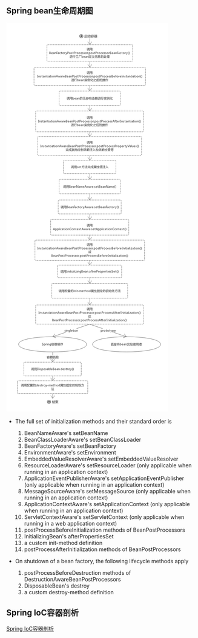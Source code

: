 ## Spring bean生命周期图
![Spring bean生命周期](https://github.com/nekolr/spring-life-cycle/blob/master/Spring%20bean%E7%9A%84%E7%94%9F%E5%91%BD%E5%91%A8%E6%9C%9F.png)

- The full set of initialization methods and their standard order is  
  1. BeanNameAware's setBeanName
  2. BeanClassLoaderAware's setBeanClassLoader
  3. BeanFactoryAware's setBeanFactory
  4. EnvironmentAware's setEnvironment
  5. EmbeddedValueResolverAware's setEmbeddedValueResolver
  6. ResourceLoaderAware's setResourceLoader (only applicable when running in an application context)
  7. ApplicationEventPublisherAware's setApplicationEventPublisher (only applicable when running in an application context)
  8. MessageSourceAware's setMessageSource (only applicable when running in an application context)
  9. ApplicationContextAware's setApplicationContext (only applicable when running in an application context)
  10. ServletContextAware's setServletContext (only applicable when running in a web application context)
  11. postProcessBeforeInitialization methods of BeanPostProcessors
  12. InitializingBean's afterPropertiesSet
  13. a custom init-method definition
  14. postProcessAfterInitialization methods of BeanPostProcessors
  
- On shutdown of a bean factory, the following lifecycle methods apply
  1. postProcessBeforeDestruction methods of DestructionAwareBeanPostProcessors
  2. DisposableBean's destroy
  3. a custom destroy-method definition

## Spring IoC容器剖析

[Spring IoC容器剖析](https://blog.nekolr.com/2018/05/27/Spring%20IoC%20%E5%AE%B9%E5%99%A8%E5%89%96%E6%9E%90/)
